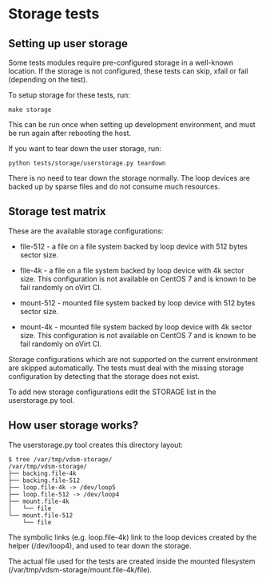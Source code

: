 # Storage tests


## Setting up user storage

Some tests modules require pre-configured storage in a well-known
location. If the storage is not configured, these tests can skip, xfail
or fail (depending on the test).

To setup storage for these tests, run:

    make storage

This can be run once when setting up development environment, and must
be run again after rebooting the host.

If you want to tear down the user storage, run:

    python tests/storage/userstorage.py teardown

There is no need to tear down the storage normally. The loop devices are
backed up by sparse files and do not consume much resources.


## Storage test matrix

These are the available storage configurations:

- file-512 - a file on a file system backed by loop device with 512
  bytes sector size.

- file-4k - a file on a file system backed by loop device with 4k sector
  size. This configuration is not available on CentOS 7 and is known to
  be fail randomly on oVirt CI.

- mount-512 - mounted file system backed by loop device with 512 bytes
  sector size.

- mount-4k - mounted file system backed by loop device with 4k sector
  size.  This configuration is not available on CentOS 7 and is known to
  be fail randomly on oVirt CI.

Storage configurations which are not supported on the current
environment are skipped automatically. The tests must deal with the
missing storage configuration by detecting that the storage does not
exist.

To add new storage configurations edit the STORAGE list in the
userstorage.py tool.


## How user storage works?

The userstorage.py tool creates this directory layout:

```
$ tree /var/tmp/vdsm-storage/
/var/tmp/vdsm-storage/
├── backing.file-4k
├── backing.file-512
├── loop.file-4k -> /dev/loop5
├── loop.file-512 -> /dev/loop4
├── mount.file-4k
│   └── file
└── mount.file-512
    └── file
```

The symbolic links (e.g. loop.file-4k) link to the loop devices created
by the helper (/dev/loop4), and used to tear down the storage.

The actual file used for the tests are created inside the mounted
filesystem (/var/tmp/vdsm-storage/mount.file-4k/file).

